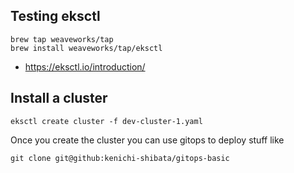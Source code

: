 Testing eksctl
------

```
brew tap weaveworks/tap
brew install weaveworks/tap/eksctl
```

* https://eksctl.io/introduction/


Install a cluster
------
```
eksctl create cluster -f dev-cluster-1.yaml
```

Once you create the cluster you can use gitops to deploy stuff like

```
git clone git@github:kenichi-shibata/gitops-basic
```
